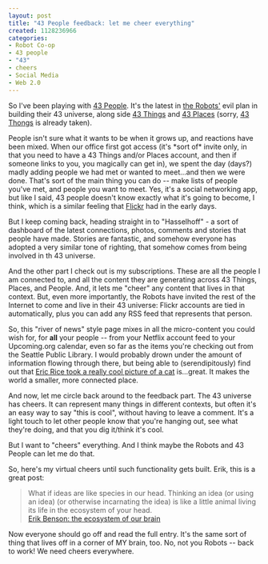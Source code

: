 ```yaml
--- 
layout: post
title: "43 People feedback: let me cheer everything"
created: 1128236966
categories: 
- Robot Co-op
- 43 people
- "43"
- cheers
- Social Media
- Web 2.0
---
```

<p>So I've been playing with <a target="_self" href="http://www.43people.com">43 People</a>. It's the latest in <a target="_self" href="http://www.robotcoop.com/">the Robots'</a> evil plan in building their 43 universe, along side <a target="_self" href="http://www.43things.com">43 Things</a> and <a target="_self" href="http://www.43places.com">43 Places</a> (sorry, <a target="_self" href="http://43thongs.com/">43 Thongs</a> is already taken).</p><p>People isn't sure what it wants to be when it grows up, and reactions have been mixed. When our office first got access (it's *sort of* invite only, in that you need to have a 43 Things and/or Places account, and then if someone links to you, you magically can get in), we spent the day (days?) madly adding people we had met or wanted to meet...and then we were done. That's sort of the main thing you can do -- make lists of people you've met, and people you want to meet. Yes, it's a social networking app, but like I said, 43 people doesn't know exactly what it's going to become, I think, which is a similar feeling that <a target="_self" href="http://www.flickr.com">Flickr</a> had in the early days.<br /></p><p>But I keep coming back, heading straight in to &quot;Hasselhoff&quot; - a sort of dashboard of the latest connections, photos, comments and stories that people have made. Stories are fantastic, and somehow everyone has adopted a very similar tone of righting, that somehow comes from being involved in th 43 universe.</p><p>And the other part I check out is my subscriptions. These are all the people I am connected to, and all the content they are generating across 43 Things, Places, and People. And, it lets me &quot;cheer&quot; any content that lives in that context. But, even more importantly, the Robots have invited the rest of the Internet to come and live in their 43 universe: Flickr accounts are tied in automatically, plus you can add any RSS feed that represents that person.</p><p>So, this &quot;river of news&quot; style page mixes in all the micro-content you could wish for, for <strong>all</strong> your people -- from your Netflix account feed to your Upcoming.org calendar, even so far as the items you're checking out from the Seattle Public Library. I would probably drown under the amount of information flowing through there, but being able to (serendipitously) find out that <a target="_self" href="http://www.flickr.com/photos/ericrice/48048354/">Eric Rice took a really cool picture of a cat</a> is...great. It makes the world a smaller, more connected place.</p><p>And now, let me circle back around to the feedback part. The 43 universe has cheers. It can represent many things in different contexts, but often it's an easy way to say &quot;this is cool&quot;, without having to leave a comment. It's a light touch to let other people know that you're hanging out, see what they're doing, and that you dig it/think it's cool.</p><p>But I want to &quot;cheers&quot; everything. And I think maybe the Robots and 43 People can let me do that.</p><p>So, here's my virtual cheers until such functionality gets built. Erik, this is a great post:</p><blockquote>What if ideas are like species in our head. Thinking an idea (or using an idea) (or otherwise incarnating the idea) is like a little animal living its life in the ecosystem of your head. <br /><a href="http://erikbenson.typepad.com/mu/2005/10/the_ecosystem_o.html">Erik Benson: the ecosystem of our brain</a></blockquote> <p>Now everyone should go off and read the full entry. It's the same sort of thing that lives off in a corner of MY brain, too. No, not you Robots -- back to work! We need cheers everywhere.<br /> </p>
